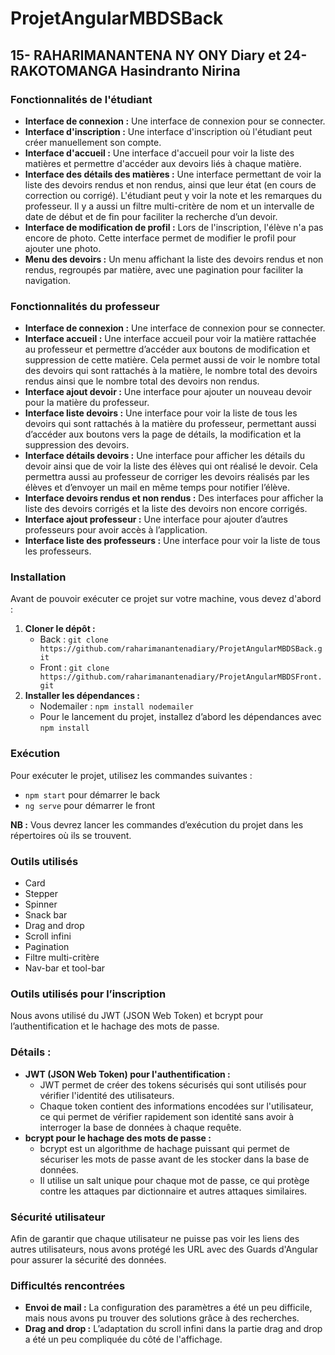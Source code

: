 # ProjetAngularMBDSBack
## 15- RAHARIMANANTENA NY ONY Diary et 24- RAKOTOMANGA Hasindranto Nirina

### Fonctionnalités de l'étudiant
- **Interface de connexion :** Une interface de connexion pour se connecter.
- **Interface d'inscription :** Une interface d'inscription où l'étudiant peut créer manuellement son compte.
- **Interface d'accueil :** Une interface d'accueil pour voir la liste des matières et permettre d'accéder aux devoirs liés à chaque matière.
- **Interface des détails des matières :** Une interface permettant de voir la liste des devoirs rendus et non rendus, ainsi que leur état (en cours de correction ou corrigé). L'étudiant peut y voir la note et les remarques du professeur. Il y a aussi un filtre multi-critère de nom et un intervalle de date de début et de fin pour faciliter la recherche d’un devoir.
- **Interface de modification de profil :** Lors de l'inscription, l'élève n'a pas encore de photo. Cette interface permet de modifier le profil pour ajouter une photo.
- **Menu des devoirs :** Un menu affichant la liste des devoirs rendus et non rendus, regroupés par matière, avec une pagination pour faciliter la navigation.

### Fonctionnalités du professeur
- **Interface de connexion :** Une interface de connexion pour se connecter.
- **Interface accueil :** Une interface accueil pour voir la matière rattachée au professeur et permettre d’accéder aux boutons de modification et suppression de cette matière. Cela permet aussi de voir le nombre total des devoirs qui sont rattachés à la matière, le nombre total des devoirs rendus ainsi que le nombre total des devoirs non rendus.
- **Interface ajout devoir :** Une interface pour ajouter un nouveau devoir pour la matière du professeur.
- **Interface liste devoirs :** Une interface pour voir la liste de tous les devoirs qui sont rattachés à la matière du professeur, permettant aussi d’accéder aux boutons vers la page de détails, la modification et la suppression des devoirs.
- **Interface détails devoirs :** Une interface pour afficher les détails du devoir ainsi que de voir la liste des élèves qui ont réalisé le devoir. Cela permettra aussi au professeur de corriger les devoirs réalisés par les élèves et d’envoyer un mail en même temps pour notifier l’élève.
- **Interface devoirs rendus et non rendus :** Des interfaces pour afficher la liste des devoirs corrigés et la liste des devoirs non encore corrigés.
- **Interface ajout professeur :** Une interface pour ajouter d’autres professeurs pour avoir accès à l’application.
- **Interface liste des professeurs :** Une interface pour voir la liste de tous les professeurs.

### Installation
Avant de pouvoir exécuter ce projet sur votre machine, vous devez d'abord :
1. **Cloner le dépôt :**
   - Back : `git clone https://github.com/raharimanantenadiary/ProjetAngularMBDSBack.git`
   - Front : `git clone https://github.com/raharimanantenadiary/ProjetAngularMBDSFront.git`
2. **Installer les dépendances :**
   - Nodemailer : `npm install nodemailer`
   - Pour le lancement du projet, installez d’abord les dépendances avec `npm install`

### Exécution
Pour exécuter le projet, utilisez les commandes suivantes :
- `npm start` pour démarrer le back 
- `ng serve` pour démarrer le front

**NB :** Vous devrez lancer les commandes d’exécution du projet dans les répertoires où ils se trouvent.

### Outils utilisés
- Card
- Stepper
- Spinner
- Snack bar
- Drag and drop
- Scroll infini
- Pagination
- Filtre multi-critère
- Nav-bar et tool-bar

### Outils utilisés pour l’inscription
Nous avons utilisé du JWT (JSON Web Token) et bcrypt pour l’authentification et le hachage des mots de passe.

### Détails :
- **JWT (JSON Web Token) pour l'authentification :**
  - JWT permet de créer des tokens sécurisés qui sont utilisés pour vérifier l'identité des utilisateurs.
  - Chaque token contient des informations encodées sur l'utilisateur, ce qui permet de vérifier rapidement son identité sans avoir à interroger la base de données à chaque requête.
- **bcrypt pour le hachage des mots de passe :**
  - bcrypt est un algorithme de hachage puissant qui permet de sécuriser les mots de passe avant de les stocker dans la base de données.
  - Il utilise un salt unique pour chaque mot de passe, ce qui protège contre les attaques par dictionnaire et autres attaques similaires.

### Sécurité utilisateur
Afin de garantir que chaque utilisateur ne puisse pas voir les liens des autres utilisateurs, nous avons protégé les URL avec des Guards d'Angular pour assurer la sécurité des données.

### Difficultés rencontrées
- **Envoi de mail :** La configuration des paramètres a été un peu difficile, mais nous avons pu trouver des solutions grâce à des recherches.
- **Drag and drop :** L’adaptation du scroll infini dans la partie drag and drop a été un peu compliquée du côté de l'affichage.

